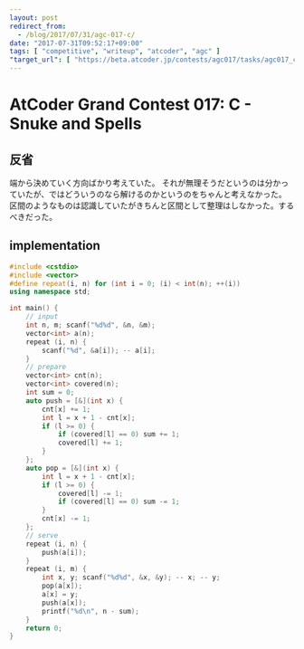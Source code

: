 ```yaml
---
layout: post
redirect_from:
  - /blog/2017/07/31/agc-017-c/
date: "2017-07-31T09:52:17+09:00"
tags: [ "competitive", "writeup", "atcoder", "agc" ]
"target_url": [ "https://beta.atcoder.jp/contests/agc017/tasks/agc017_c" ]
---
```


# AtCoder Grand Contest 017: C - Snuke and Spells

## 反省

端から決めていく方向ばかり考えていた。
それが無理そうだというのは分かっていたが、ではどういうのなら解けるのかというのをちゃんと考えなかった。
区間のようなものは認識していたがきちんと区間として整理はしなかった。するべきだった。

## implementation

``` c++
#include <cstdio>
#include <vector>
#define repeat(i, n) for (int i = 0; (i) < int(n); ++(i))
using namespace std;

int main() {
    // input
    int n, m; scanf("%d%d", &n, &m);
    vector<int> a(n);
    repeat (i, n) {
        scanf("%d", &a[i]); -- a[i];
    }
    // prepare
    vector<int> cnt(n);
    vector<int> covered(n);
    int sum = 0;
    auto push = [&](int x) {
        cnt[x] += 1;
        int l = x + 1 - cnt[x];
        if (l >= 0) {
            if (covered[l] == 0) sum += 1;
            covered[l] += 1;
        }
    };
    auto pop = [&](int x) {
        int l = x + 1 - cnt[x];
        if (l >= 0) {
            covered[l] -= 1;
            if (covered[l] == 0) sum -= 1;
        }
        cnt[x] -= 1;
    };
    // serve
    repeat (i, n) {
        push(a[i]);
    }
    repeat (i, m) {
        int x, y; scanf("%d%d", &x, &y); -- x; -- y;
        pop(a[x]);
        a[x] = y;
        push(a[x]);
        printf("%d\n", n - sum);
    }
    return 0;
}
```
